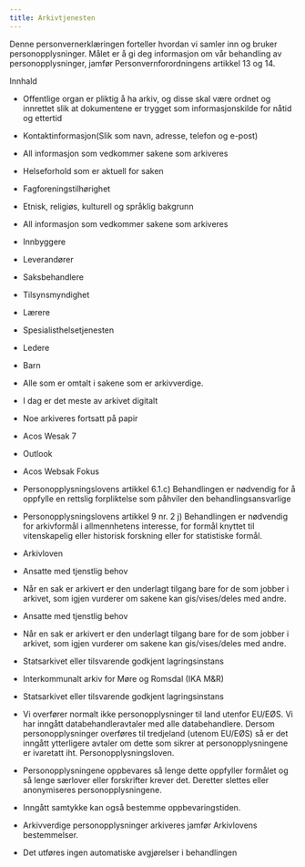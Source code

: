 ```yaml
---
title: Arkivtjenesten
---
```



  

Denne personvernerklæringen forteller hvordan vi samler inn og bruker personopplysninger. Målet er å gi deg informasjon om vår behandling av personopplysninger, jamfør Personvernforordningens artikkel 13 og 14.

  

Innhald

*   Offentlige organ er pliktig å ha arkiv, og disse skal være ordnet og innrettet slik at dokumentene er trygget som informasjonskilde for nåtid og ettertid  
    
*   Kontaktinformasjon(Slik som navn, adresse, telefon og e-post)  
    
*   All informasjon som vedkommer sakene som arkiveres  
    
*   Helseforhold som er aktuell for saken  
    
*   Fagforeningstilhørighet  
    
*   Etnisk, religiøs, kulturell og språklig bakgrunn  
    
*   All informasjon som vedkommer sakene som arkiveres  
    
*   Innbyggere  
    
*   Leverandører  
    
*   Saksbehandlere  
    
*   Tilsynsmyndighet  
    
*   Lærere  
    
*   Spesialisthelsetjenesten  
    
*   Ledere  
    
*   Barn  
    
*   Alle som er omtalt i sakene som er arkivverdige.  
    
*   I dag er det meste av arkivet digitalt  
    
*   Noe arkiveres fortsatt på papir  
    
*   Acos Wesak 7  
    
*   Outlook  
    
*   Acos Websak Fokus  
    
*   Personopplysningslovens artikkel 6.1.c) Behandlingen er nødvendig for å oppfylle en rettslig forpliktelse som påhviler den behandlingsansvarlige  
    
*   Personopplysningslovens artikkel 9 nr. 2 j) Behandlingen er nødvendig for arkivformål i allmennhetens interesse, for formål knyttet til vitenskapelig eller historisk forskning eller for statistiske formål.  
    
*   Arkivloven  
    
*   Ansatte med tjenstlig behov  
    
*   Når en sak er arkivert er den underlagt tilgang bare for de som jobber i arkivet, som igjen vurderer om sakene kan gis/vises/deles med andre.  
    
*   Ansatte med tjenstlig behov  
    
*   Når en sak er arkivert er den underlagt tilgang bare for de som jobber i arkivet, som igjen vurderer om sakene kan gis/vises/deles med andre.  
    
*   Statsarkivet eller tilsvarende godkjent lagringsinstans  
    
*   Interkommunalt arkiv for Møre og Romsdal (IKA M&R)  
    
*   Statsarkivet eller tilsvarende godkjent lagringsinstans  
    
*   Vi overfører normalt ikke personopplysninger til land utenfor EU/EØS. Vi har inngått databehandleravtaler med alle databehandlere. Dersom personopplysninger overføres til tredjeland (utenom EU/EØS) så er det inngått ytterligere avtaler om dette som sikrer at personopplysningene er ivaretatt iht. Personopplysningsloven.  
    
*   Personopplysningene oppbevares så lenge dette oppfyller formålet og så lenge særlover eller forskrifter krever det. Deretter slettes eller anonymiseres personopplysningene.  
    
*   Inngått samtykke kan også bestemme oppbevaringstiden.  
    
*   Arkivverdige personopplysninger arkiveres jamfør Arkivlovens bestemmelser.  
    
*   Det utføres ingen automatiske avgjørelser i behandlingen
